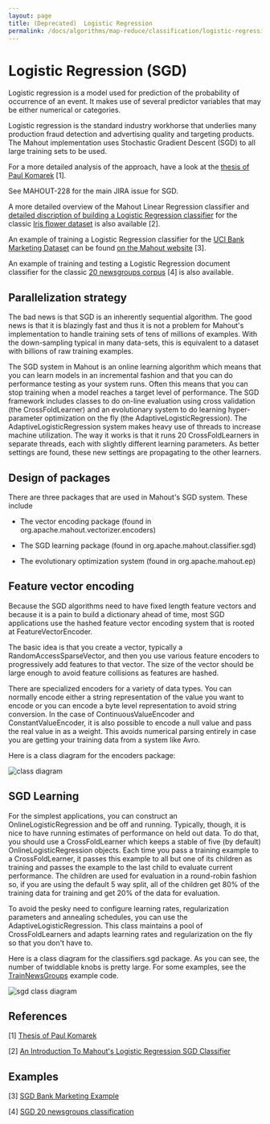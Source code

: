 ```yaml
---
layout: page
title: (Deprecated)  Logistic Regression
permalink: /docs/algorithms/map-reduce/classification/logistic-regression/
---
```


<a name="LogisticRegression-LogisticRegression(SGD)"></a>
# Logistic Regression (SGD)

Logistic regression is a model used for prediction of the probability of
occurrence of an event. It makes use of several predictor variables that
may be either numerical or categories.

Logistic regression is the standard industry workhorse that underlies many
production fraud detection and advertising quality and targeting products. 
The Mahout implementation uses Stochastic Gradient Descent (SGD) to all
large training sets to be used.

For a more detailed analysis of the approach, have a look at the [thesis of
Paul Komarek](http://repository.cmu.edu/cgi/viewcontent.cgi?article=1221&context=robotics) [1].

See MAHOUT-228 for the main JIRA issue for SGD.

A more detailed overview of the Mahout Linear Regression classifier and [detailed discription of building a Logistic Regression classifier](http://blog.trifork.com/2014/02/04/an-introduction-to-mahouts-logistic-regression-sgd-classifier/) for the classic [Iris flower dataset](http://en.wikipedia.org/wiki/Iris_flower_data_set) is also available [2]. 

An example of training a Logistic Regression classifier for the [UCI Bank Marketing Dataset](http://mlr.cs.umass.edu/ml/datasets/Bank+Marketing) can be found [on the Mahout website](http://mahout.apache.org/users/classification/bankmarketing-example.html) [3].

An example of training and testing a Logistic Regression document classifier for the classic [20 newsgroups corpus](https://github.com/apache/mahout/blob/master/examples/bin/classify-20newsgroups.sh) [4] is also available. 

<a name="LogisticRegression-Parallelizationstrategy"></a>
## Parallelization strategy

The bad news is that SGD is an inherently sequential algorithm.  The good
news is that it is blazingly fast and thus it is not a problem for Mahout's
implementation to handle training sets of tens of millions of examples. 
With the down-sampling typical in many data-sets, this is equivalent to a
dataset with billions of raw training examples.

The SGD system in Mahout is an online learning algorithm which means that
you can learn models in an incremental fashion and that you can do
performance testing as your system runs.  Often this means that you can
stop training when a model reaches a target level of performance.  The SGD
framework includes classes to do on-line evaluation using cross validation
(the CrossFoldLearner) and an evolutionary system to do learning
hyper-parameter optimization on the fly (the AdaptiveLogisticRegression). 
The AdaptiveLogisticRegression system makes heavy use of threads to
increase machine utilization.  The way it works is that it runs 20
CrossFoldLearners in separate threads, each with slightly different
learning parameters.  As better settings are found, these new settings are
propagating to the other learners.

<a name="LogisticRegression-Designofpackages"></a>
## Design of packages

There are three packages that are used in Mahout's SGD system.	These
include

* The vector encoding package (found in org.apache.mahout.vectorizer.encoders)

* The SGD learning package (found in org.apache.mahout.classifier.sgd)

* The evolutionary optimization system (found in org.apache.mahout.ep)

<a name="LogisticRegression-Featurevectorencoding"></a>
## Feature vector encoding

Because the SGD algorithms need to have fixed length feature vectors and
because it is a pain to build a dictionary ahead of time, most SGD
applications use the hashed feature vector encoding system that is rooted
at FeatureVectorEncoder.

The basic idea is that you create a vector, typically a
RandomAccessSparseVector, and then you use various feature encoders to
progressively add features to that vector.  The size of the vector should
be large enough to avoid feature collisions as features are hashed.

There are specialized encoders for a variety of data types.  You can
normally encode either a string representation of the value you want to
encode or you can encode a byte level representation to avoid string
conversion.  In the case of ContinuousValueEncoder and
ConstantValueEncoder, it is also possible to encode a null value and pass
the real value in as a weight.	This avoids numerical parsing entirely in
case you are getting your training data from a system like Avro.

Here is a class diagram for the encoders package:

![class diagram](../../images/vector-class-hierarchy.png)

<a name="LogisticRegression-SGDLearning"></a>
## SGD Learning

For the simplest applications, you can construct an
OnlineLogisticRegression and be off and running.  Typically, though, it is
nice to have running estimates of performance on held out data.  To do
that, you should use a CrossFoldLearner which keeps a stable of five (by
default) OnlineLogisticRegression objects.  Each time you pass a training
example to a CrossFoldLearner, it passes this example to all but one of its
children as training and passes the example to the last child to evaluate
current performance.  The children are used for evaluation in a round-robin
fashion so, if you are using the default 5 way split, all of the children
get 80% of the training data for training and get 20% of the data for
evaluation.

To avoid the pesky need to configure learning rates, regularization
parameters and annealing schedules, you can use the
AdaptiveLogisticRegression.  This class maintains a pool of
CrossFoldLearners and adapts learning rates and regularization on the fly
so that you don't have to.

Here is a class diagram for the classifiers.sgd package.  As you can see,
the number of twiddlable knobs is pretty large.  For some examples, see the
[TrainNewsGroups](https://github.com/apache/mahout/blob/master/examples/src/main/java/org/apache/mahout/classifier/sgd/TrainNewsGroups.java) example code.

![sgd class diagram](../../images/sgd-class-hierarchy.png)

## References

[1] [Thesis of
Paul Komarek](http://repository.cmu.edu/cgi/viewcontent.cgi?article=1221&context=robotics)

[2] [An Introduction To Mahout's Logistic Regression SGD Classifier](http://blog.trifork.com/2014/02/04/an-introduction-to-mahouts-logistic-regression-sgd-classifier/)

## Examples

[3] [SGD Bank Marketing Example](http://mahout.apache.org/users/classification/bankmarketing-example.html)

[4] [SGD 20 newsgroups classification](https://github.com/apache/mahout/blob/master/examples/bin/classify-20newsgroups.sh)

